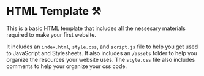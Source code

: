 # HTML Template ⚒️
This is a basic HTML template that includes all the nessesary materials required to make your first website. 

It includes an ``index.html``, ``style.css``, and ``script.js`` file to help you get used to JavaScript and Stylesheets. It also includes an ``/assets`` folder to help you organize the resources your website uses. The ``style.css`` file also includes comments to help your organize your css code.